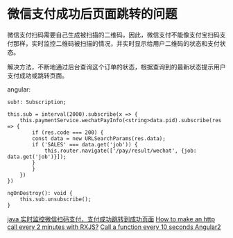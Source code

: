 # 微信支付成功后页面跳转的问题

微信支付扫码需要自己生成被扫描的二维码，因此，微信支付不能像支付宝扫码支付那样，实时监控二维码被扫描的情况，并实时显示给用户二维码的状态和支付状态。

解决方法，不断地通过后台查询这个订单的状态，根据查询到的最新状态提示用户支付成功或跳转页面。

angular:

    sub!: Subscription;

    this.sub = interval(2000).subscribe(x => {
        this.paymentService.wechatPayInfo(<string>data.pid).subscribe(res => {
            if (res.code === 200) {
            const data = new URLSearchParams(res.data);
            if ('SALES' === data.get('job')) {
                this.router.navigate(['/pay/result/wechat', {job: data.get('job')}]);
            }
            }
        })
    })

    ngOnDestroy(): void {
        this.sub.unsubscribe();
    }

[java 实时监控微信扫码支付，支付成功跳转到成功页面](https://blog.csdn.net/u013611978/article/details/78502062)
[How to make an http call every 2 minutes with RXJS?](https://stackoverflow.com/questions/44809224/how-to-make-an-http-call-every-2-minutes-with-rxjs)
[Call a function every 10 seconds Angular2](https://stackoverflow.com/questions/46096587/call-a-function-every-10-seconds-angular2)
